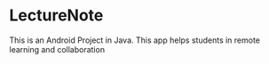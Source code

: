 # LectureNote
This is an Android Project in Java.
This app helps students in remote learning and collaboration
